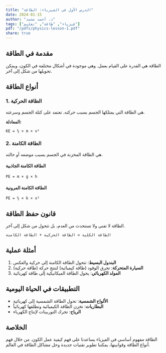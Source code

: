 ```yaml
---
title: "الدرس الأول في الفيزياء: الطاقة"
date: 2024-01-15
author: "د. أحمد محمد"
tags: ["فيزياء", "طاقة", "تعليم"]
pdf: "/pdfs/physics-lesson-1.pdf"
share: true
---
```


## مقدمة في الطاقة

الطاقة هي القدرة على القيام بعمل. وهي موجودة في أشكال مختلفة في الكون، ويمكن تحويلها من شكل إلى آخر.

## أنواع الطاقة

### 1. الطاقة الحركية
هي الطاقة التي يمتلكها الجسم بسبب حركته. تعتمد على كتلة الجسم وسرعته.

**المعادلة:**
```
KE = ½ × m × v²
```

### 2. الطاقة الكامنة
هي الطاقة المخزنة في الجسم بسبب موضعه أو حالته.

#### الطاقة الكامنة الجاذبية
```
PE = m × g × h
```

#### الطاقة الكامنة المرونية
```
PE = ½ × k × x²
```

## قانون حفظ الطاقة

الطاقة لا تفنى ولا تستحدث من العدم، بل تتحول من شكل إلى آخر.

```
الطاقة الكلية = الطاقة الحركية + الطاقة الكامنة
```

## أمثلة عملية

1. **البندول البسيط**: تتحول الطاقة الكامنة إلى حركية والعكس
2. **السيارة المتحركة**: تحرق الوقود (طاقة كيميائية) لتنتج حركة (طاقة حركية)
3. **المولد الكهربائي**: يحول الطاقة الميكانيكية إلى طاقة كهربائية

## التطبيقات في الحياة اليومية

- **الألواح الشمسية**: تحول الطاقة الشمسية إلى كهربائية
- **البطاريات**: تخزن الطاقة الكيميائية وتطلقها كهربائياً
- **الرياح**: تحرك التوربينات لإنتاج الكهرباء

## الخلاصة

الطاقة مفهوم أساسي في الفيزياء يساعدنا على فهم كيفية عمل الكون. من خلال فهم أنواع الطاقة وقوانينها، يمكننا تطوير تقنيات جديدة وحل مشاكل الطاقة في العالم.